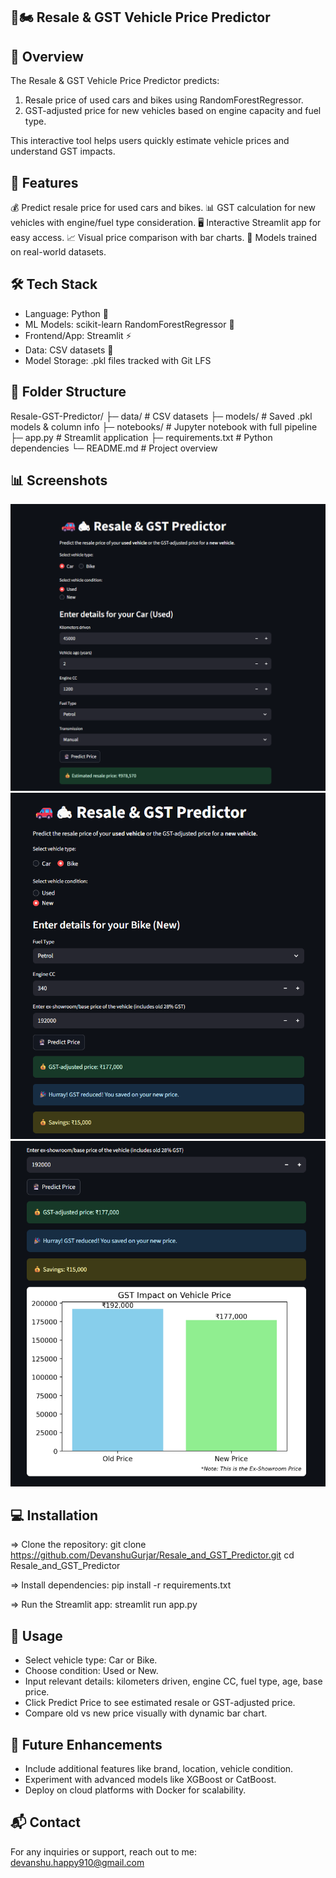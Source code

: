 ## 🚗🏍 Resale & GST Vehicle Price Predictor

## 🧾 Overview

The Resale & GST Vehicle Price Predictor predicts:
1. Resale price of used cars and bikes using RandomForestRegressor.
2. GST-adjusted price for new vehicles based on engine capacity and fuel type.

This interactive tool helps users quickly estimate vehicle prices and understand GST impacts.


## 🚀 Features

💰 Predict resale price for used cars and bikes.
📊 GST calculation for new vehicles with engine/fuel type consideration.
🖥️ Interactive Streamlit app for easy access.
📈 Visual price comparison with bar charts.
🔧 Models trained on real-world datasets.


## 🛠️ Tech Stack

- Language: Python 🐍
- ML Models: scikit-learn RandomForestRegressor 🌲
- Frontend/App: Streamlit ⚡
- Data: CSV datasets 📂
- Model Storage: .pkl files tracked with Git LFS


## 📂 Folder Structure

Resale-GST-Predictor/
├─ data/                # CSV datasets
├─ models/              # Saved .pkl models & column info
├─ notebooks/           # Jupyter notebook with full pipeline
├─ app.py               # Streamlit application
├─ requirements.txt     # Python dependencies
└─ README.md            # Project overview



## 📊 Screenshots

![Resale Car Value](images/image.png)
![New Bike Price - 1](images/image-1.png)
![New Bike Price - 2](images/image-2.png)



## 💻 Installation

=> Clone the repository:
git clone https://github.com/DevanshuGurjar/Resale_and_GST_Predictor.git
cd Resale_and_GST_Predictor

=> Install dependencies:
pip install -r requirements.txt

=> Run the Streamlit app:
streamlit run app.py



## 📝 Usage

- Select vehicle type: Car or Bike.
- Choose condition: Used or New.
- Input relevant details: kilometers driven, engine CC, fuel type, age, base price.
- Click Predict Price to see estimated resale or GST-adjusted price.
- Compare old vs new price visually with dynamic bar chart.


## 🔮 Future Enhancements

- Include additional features like brand, location, vehicle condition.
- Experiment with advanced models like XGBoost or CatBoost.
- Deploy on cloud platforms with Docker for scalability.


## 📬 Contact

For any inquiries or support, reach out to me: devanshu.happy910@gmail.com